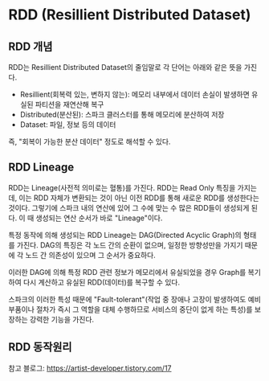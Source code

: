 # RDD (Resillient Distributed Dataset)



## RDD 개념

RDD는 Resillient Distributed Dataset의 줄임말로 각 단어는 아래와 같은 뜻을 가진다.

- Resillient(회복력 있는, 변하지 않는): 메모리 내부에서 데이터 손실이 발생하면 유실된 파티션을 재연산해 복구
- Distributed(분산된): 스파크 클러스터를 통해 메모리에 분산하여 저장
- Dataset: 파일, 정보 등의 데이터

즉, "회복이 가능한 분산 데이터" 정도로 해석할 수 있다.



## RDD Lineage

RDD는 Lineage(사전적 의미로는 혈통)를 가진다.
RDD는 Read Only 특징을 가지는데, 이는 RDD 자체가 변환되는 것이 아닌 이전 RDD를 통해 새로운 RDD를 생성한다는 것이다. 그렇기에 스파크 내의 연산에 있어 그 수에 맞는 수 많은 RDD들이 생성되게 된다.
이 때 생성되는 연산 순서가 바로 "Lineage"이다.

특정 동작에 의해 생성되는 RDD Lineage는 DAG(Directed Acyclic Graph)의 형태를 가진다.
DAG의 특징은 각 노드 간의 순환이 없으며, 일정한 방향성만을 가지기 때문에 각 노드 간 의존성이 있으며 그 순서가 중요하다.

이러한 DAG에 의해 특정 RDD 관련 정보가 메모리에서 유실되었을 경우 Graph를 복기하여 다시 계산하고 유실된 RDD(데이터)를 복구할 수 있다.

스파크의 이러한 특성 때문에 "Fault-tolerant"(작업 중 장애나 고장이 발생하여도 예비 부품이나 절차가 즉시 그 역할을 대체 수행하므로 서비스의 중단이 없게 하는 특성)를 보장하는 강력한 기능을 가진다.



## RDD 동작원리



참고 블로그: https://artist-developer.tistory.com/17
